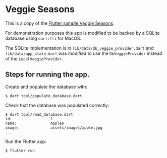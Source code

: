 # Veggie Seasons

This is a copy of the [Flutter sample Veggie Seasons](https://github.com/flutter/samples/tree/master/veggieseasons).

For demonstration purposes this app is modified to be backed by a
SQLite database using `dart:ffi` for MacOS.

The SQLite implementation is in `lib/data/db_veggie_provider.dart` and
`lib/data/app_state.dart` was modified to use the `DbVeggieProvider` instead
of the `LocalVeggieProvider`.

## Steps for running the app.

Create and populate the database with:

```
$ dart tool/populate_database.dart
```

Check that the database was populated correctly:

```
$ dart tool/read_database.dart
id:                 1
name:               Apples
image:              assets/images/apple.jpg
...
``` 

Run the Flutter app:

```
$ flutter run
```
